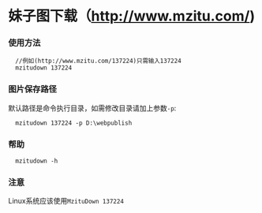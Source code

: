 # 妹子图下载（http://www.mzitu.com/)

### 使用方法
```
  //例如(http://www.mzitu.com/137224)只需输入137224
  mzitudown 137224
```  
### 图片保存路径
默认路径是命令执行目录，如需修改目录请加上参数```-p```:
```
  mzitudown 137224 -p D:\webpublish
```
### 帮助
```
  mzitudown -h
```
### 注意
Linux系统应该使用```MzituDown 137224```

  
 

